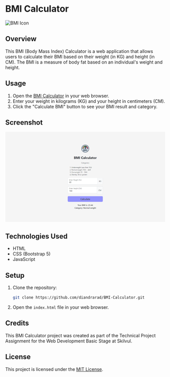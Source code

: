 # BMI Calculator

![BMI Icon](https://cdn1.iconfinder.com/data/icons/weight-loss-3/64/bmi-512.png)

## Overview

This BMI (Body Mass Index) Calculator is a web application that allows users to calculate their BMI based on their weight (in KG) and height (in CM). The BMI is a measure of body fat based on an individual's weight and height.

## Usage

1. Open the [BMI Calculator](#) in your web browser.
2. Enter your weight in kilograms (KG) and your height in centimeters (CM).
3. Click the "Calculate BMI" button to see your BMI result and category.

## Screenshot

![Screenshot](screenshot.png)

## Technologies Used

- HTML
- CSS (Bootstrap 5)
- JavaScript

## Setup

1. Clone the repository:

    ```bash
    git clone https://github.com/diandrarad/BMI-Calculator.git
    ```

2. Open the `index.html` file in your web browser.

## Credits

This BMI Calculator project was created as part of the Technical Project Assignment for the Web Development Basic Stage at Skilvul.

## License

This project is licensed under the [MIT License](LICENSE).

